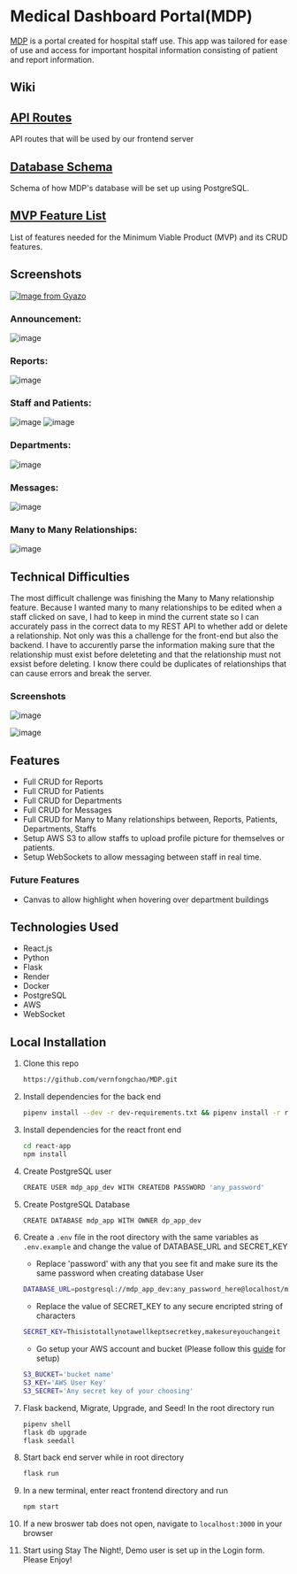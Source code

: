 # Medical Dashboard Portal(MDP)
[MDP](https://mdp.herokuapp.com/) is a portal created for hospital staff use. This app was tailored for ease of use and access for important hospital information consisting of patient and report information.

## Wiki

## [API Routes](https://github.com/vernfongchao/MDP/wiki/API-Routes)

API routes that will be used by our frontend server

## [Database Schema](https://github.com/vernfongchao/MDP/wiki/Database-Schema)

Schema of how MDP's database will be set up using PostgreSQL.

## [MVP Feature List](https://github.com/vernfongchao/MDP/wiki/MVP-Feature-List)

List of features needed for the Minimum Viable Product (MVP) and its CRUD features.

## Screenshots

[![Image from Gyazo](https://i.gyazo.com/5c059e368f9ce3c25610bb8360cbfb94.gif)](https://gyazo.com/5c059e368f9ce3c25610bb8360cbfb94)

### Announcement:

![image](https://user-images.githubusercontent.com/91238232/194731243-ac5afff2-2250-42a7-905c-e9e531472ba2.png)

### Reports:

![image](https://user-images.githubusercontent.com/91238232/194731248-e64b8d54-9ae1-4364-a5b9-db73368b53dc.png)

### Staff and Patients:

![image](https://user-images.githubusercontent.com/91238232/194731260-cdd7d174-fe4d-4202-92e9-dbaacc36d9c6.png)
![image](https://user-images.githubusercontent.com/91238232/194731271-c8e45a22-ad19-4025-8fb0-871124b8548c.png)

### Departments:

![image](https://user-images.githubusercontent.com/91238232/194731278-2860fe5d-8397-4d18-b0b4-54a70a87e2b0.png)

### Messages:
![image](https://user-images.githubusercontent.com/91238232/196009482-cd6d42e5-7e50-453c-8b5f-020a9ee825ce.png)


### Many to Many Relationships:

![image](https://user-images.githubusercontent.com/91238232/194731285-d349be31-3be8-43da-bb9e-ee864d791528.png)


## Technical Difficulties

The most difficult challenge was finishing the Many to Many relationship feature. Because I wanted many to many relationships to be edited when a staff clicked on save, I had to keep in mind the current state so I can accurately pass in the correct data to my REST API to whether add or delete a relationship. Not only was this a challenge for the front-end but also the backend. I have to accurently parse the information making sure that the relationship must exist before deleteting and that the relationship must not exsist before deleting. I know there could be duplicates of relationships that can cause errors and break the server.

### Screenshots

![image](https://user-images.githubusercontent.com/91238232/194731311-218e3988-9f09-4e59-99c8-be5d4e73a007.png)

![image](https://user-images.githubusercontent.com/91238232/194731334-fdc66d06-c5e6-4d84-9ba6-169c63143859.png)



## Features

- Full CRUD for Reports
- Full CRUD for Patients
- Full CRUD for Departments
- Full CRUD for Messages
- Full CRUD for Many to Many relationships between, Reports, Patients, Departments, Staffs
- Setup AWS S3 to allow staffs to upload profile picture for themselves or patients.
- Setup WebSockets to allow messaging between staff in real time.

### Future Features

- Canvas to allow highlight when hovering over department buildings

## Technologies Used

- React.js
- Python
- Flask
- Render
- Docker
- PostgreSQL
- AWS
- WebSocket

## Local Installation

1. Clone this repo

   ```bash
   https://github.com/vernfongchao/MDP.git
   ```

2. Install dependencies for the back end

   ```bash
   pipenv install --dev -r dev-requirements.txt && pipenv install -r requirements.txt
   ```

3. Install dependencies for the react front end
   ```bash
   cd react-app
   npm install
   ```
4. Create PostgreSQL user

   ```bash
   CREATE USER mdp_app_dev WITH CREATEDB PASSWORD 'any_password'
   ```

5. Create PostgreSQL Database

   ```bash
   CREATE DATABASE mdp_app WITH OWNER dp_app_dev
   ```

6. Create a `.env` file in the root directory with the same variables as `.env.example` and change the value of DATABASE_URL and SECRET_KEY

   - Replace 'password' with any that you see fit and make sure its the same password when creating database User

   ```bash
   DATABASE_URL=postgresql://mdp_app_dev:any_password_here@localhost/mdp_app
   ```

   - Replace the value of SECRET_KEY to any secure encripted string of characters

   ```bash
   SECRET_KEY=Thisistotallynotawellkeptsecretkey,makesureyouchangeit
   ```

   - Go setup your AWS account and bucket (Please follow this [guide](https://github.com/jamesurobertson/aws-s3-pern-demo#create-your-aws-user-and-bucket) for setup)
   ``` bash
   S3_BUCKET='bucket name'
   S3_KEY='AWS User Key'
   S3_SECRET='Any secret key of your choosing'
   ```

7. Flask backend, Migrate, Upgrade, and Seed! In the root directory run

   ```bash
   pipenv shell
   flask db upgrade
   flask seedall
   ```

8. Start back end server while in root directory

   ```bash
   flask run
   ```

9. In a new terminal, enter react frontend directory and run

   ```bash
   npm start
   ```

10. If a new broswer tab does not open, navigate to `localhost:3000` in your browser

11. Start using Stay The Night!, Demo user is set up in the Login form. Please Enjoy!
